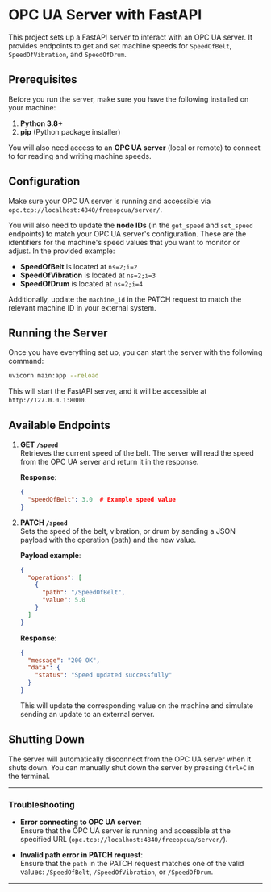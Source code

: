 
# OPC UA Server with FastAPI

This project sets up a FastAPI server to interact with an OPC UA server. It provides endpoints to get and set machine speeds for `SpeedOfBelt`, `SpeedOfVibration`, and `SpeedOfDrum`.

## Prerequisites

Before you run the server, make sure you have the following installed on your machine:

1. **Python 3.8+**  
2. **pip** (Python package installer)

You will also need access to an **OPC UA server** (local or remote) to connect to for reading and writing machine speeds.

## Configuration

Make sure your OPC UA server is running and accessible via `opc.tcp://localhost:4840/freeopcua/server/`. 

You will also need to update the **node IDs** (in the `get_speed` and `set_speed` endpoints) to match your OPC UA server's configuration. These are the identifiers for the machine's speed values that you want to monitor or adjust. In the provided example:

- **SpeedOfBelt** is located at `ns=2;i=2`
- **SpeedOfVibration** is located at `ns=2;i=3`
- **SpeedOfDrum** is located at `ns=2;i=4`

Additionally, update the `machine_id` in the PATCH request to match the relevant machine ID in your external system.

## Running the Server

Once you have everything set up, you can start the server with the following command:

```bash
uvicorn main:app --reload
```

This will start the FastAPI server, and it will be accessible at `http://127.0.0.1:8000`.

## Available Endpoints

1. **GET `/speed`**  
   Retrieves the current speed of the belt. The server will read the speed from the OPC UA server and return it in the response.

   **Response**:
   ```json
   {
     "speedOfBelt": 3.0  # Example speed value
   }
   ```

2. **PATCH `/speed`**  
   Sets the speed of the belt, vibration, or drum by sending a JSON payload with the operation (path) and the new value.

   **Payload example**:
   ```json
   {
     "operations": [
       {
         "path": "/SpeedOfBelt",
         "value": 5.0
       }
     ]
   }
   ```

   **Response**:
   ```json
   {
     "message": "200 OK",
     "data": {
       "status": "Speed updated successfully"
     }
   }
   ```

   This will update the corresponding value on the machine and simulate sending an update to an external server.

## Shutting Down

The server will automatically disconnect from the OPC UA server when it shuts down. You can manually shut down the server by pressing `Ctrl+C` in the terminal.

---

### Troubleshooting

- **Error connecting to OPC UA server**:  
  Ensure that the OPC UA server is running and accessible at the specified URL (`opc.tcp://localhost:4840/freeopcua/server/`).
  
- **Invalid path error in PATCH request**:  
  Ensure that the `path` in the PATCH request matches one of the valid values: `/SpeedOfBelt`, `/SpeedOfVibration`, or `/SpeedOfDrum`.

---

